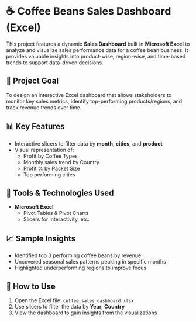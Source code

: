 # ☕ Coffee Beans Sales Dashboard (Excel)

This project features a dynamic **Sales Dashboard** built in **Microsoft Excel** to analyze and visualize sales performance data for a coffee bean business. It provides valuable insights into product-wise, region-wise, and time-based trends to support data-driven decisions.

## 🎯 Project Goal

To design an interactive Excel dashboard that allows stakeholders to monitor key sales metrics, identify top-performing products/regions, and track revenue trends over time.

## 📊 Key Features

- Interactive slicers to filter data by **month**, **cities**, and **product**
- Visual representation of:
  - Profit by Coffee Types
  - Monthly sales trend by Country
  - Profit % by Packet Size
  - Top performing cities

## 🧰 Tools & Technologies Used

- **Microsoft Excel**
  - Pivot Tables & Pivot Charts
  - Slicers for interactivity, etc.

## 📈 Sample Insights

- Identified top 3 performing coffee beans by revenue
- Uncovered seasonal sales patterns peaking in specific months
- Highlighted underperforming regions to improve focus

## 📁 How to Use

1. Open the Excel file: `coffee_sales_dashboard.xlsx`
2. Use slicers to filter the data by **Year**, **Country**
3. View the dashboard to gain insights from the visualizations
